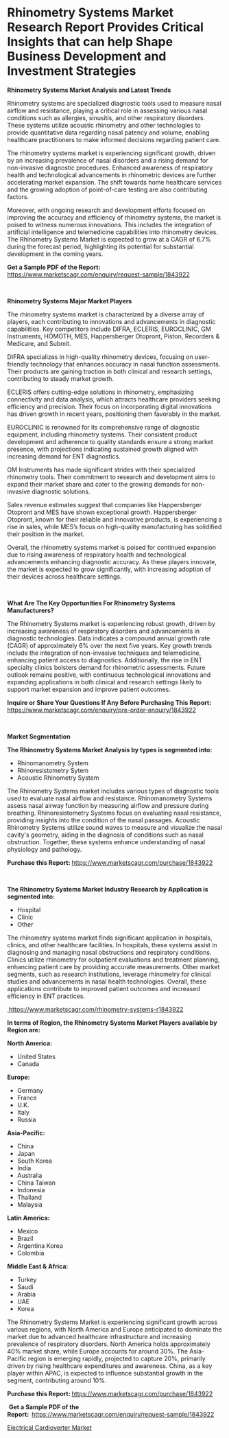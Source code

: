 <p><h1>Rhinometry Systems Market Research Report Provides Critical Insights that can help Shape Business Development and Investment Strategies</h1></p><p><strong>Rhinometry Systems Market Analysis and Latest Trends</strong></p>
<p><p>Rhinometry systems are specialized diagnostic tools used to measure nasal airflow and resistance, playing a critical role in assessing various nasal conditions such as allergies, sinusitis, and other respiratory disorders. These systems utilize acoustic rhinometry and other technologies to provide quantitative data regarding nasal patency and volume, enabling healthcare practitioners to make informed decisions regarding patient care.</p><p>The rhinometry systems market is experiencing significant growth, driven by an increasing prevalence of nasal disorders and a rising demand for non-invasive diagnostic procedures. Enhanced awareness of respiratory health and technological advancements in rhinometric devices are further accelerating market expansion. The shift towards home healthcare services and the growing adoption of point-of-care testing are also contributing factors.</p><p>Moreover, with ongoing research and development efforts focused on improving the accuracy and efficiency of rhinometry systems, the market is poised to witness numerous innovations. This includes the integration of artificial intelligence and telemedicine capabilities into rhinometry devices. The Rhinometry Systems Market is expected to grow at a CAGR of 6.7% during the forecast period, highlighting its potential for substantial development in the coming years.</p></p>
<p><strong>Get a Sample PDF of the Report:&nbsp;</strong> <a href="https://www.marketscagr.com/enquiry/request-sample/1843922?utm_campaign=2650&utm_medium=2&utm_source=Github&utm_content=ia&utm_term=05032025&utm_id=rhinometry-systems">https://www.marketscagr.com/enquiry/request-sample/1843922</a></p>
<p>&nbsp;</p>
<p><strong>Rhinometry Systems Major Market Players</strong></p>
<p><p>The rhinometry systems market is characterized by a diverse array of players, each contributing to innovations and advancements in diagnostic capabilities. Key competitors include DIFRA, ECLERIS, EUROCLINIC, GM Instruments, HOMOTH, MES, Happersberger Otopront, Piston, Recorders & Medicare, and Submit.</p><p>DIFRA specializes in high-quality rhinometry devices, focusing on user-friendly technology that enhances accuracy in nasal function assessments. Their products are gaining traction in both clinical and research settings, contributing to steady market growth.</p><p>ECLERIS offers cutting-edge solutions in rhinometry, emphasizing connectivity and data analysis, which attracts healthcare providers seeking efficiency and precision. Their focus on incorporating digital innovations has driven growth in recent years, positioning them favorably in the market.</p><p>EUROCLINIC is renowned for its comprehensive range of diagnostic equipment, including rhinometry systems. Their consistent product development and adherence to quality standards ensure a strong market presence, with projections indicating sustained growth aligned with increasing demand for ENT diagnostics.</p><p>GM Instruments has made significant strides with their specialized rhinometry tools. Their commitment to research and development aims to expand their market share and cater to the growing demands for non-invasive diagnostic solutions.</p><p>Sales revenue estimates suggest that companies like Happersberger Otopront and MES have shown exceptional growth. Happersberger Otopront, known for their reliable and innovative products, is experiencing a rise in sales, while MES’s focus on high-quality manufacturing has solidified their position in the market.</p><p>Overall, the rhinometry systems market is poised for continued expansion due to rising awareness of respiratory health and technological advancements enhancing diagnostic accuracy. As these players innovate, the market is expected to grow significantly, with increasing adoption of their devices across healthcare settings.</p></p>
<p>&nbsp;</p>
<p><strong>What Are The Key Opportunities For Rhinometry Systems Manufacturers?</strong></p>
<p><p>The Rhinometry Systems market is experiencing robust growth, driven by increasing awareness of respiratory disorders and advancements in diagnostic technologies. Data indicates a compound annual growth rate (CAGR) of approximately 6% over the next five years. Key growth trends include the integration of non-invasive techniques and telemedicine, enhancing patient access to diagnostics. Additionally, the rise in ENT specialty clinics bolsters demand for rhinometric assessments. Future outlook remains positive, with continuous technological innovations and expanding applications in both clinical and research settings likely to support market expansion and improve patient outcomes.</p></p>
<p><strong>Inquire or Share Your Questions If Any Before Purchasing This Report:</strong> <a href="https://www.marketscagr.com/enquiry/pre-order-enquiry/1843922?utm_campaign=2650&utm_medium=2&utm_source=Github&utm_content=ia&utm_term=05032025&utm_id=rhinometry-systems">https://www.marketscagr.com/enquiry/pre-order-enquiry/1843922</a></p>
<p>&nbsp;</p>
<p><strong>Market Segmentation</strong></p>
<p><strong>The Rhinometry Systems Market Analysis by types is segmented into:</strong></p>
<p><ul><li>Rhinomanometry System</li><li>Rhinoresistometry Sytem</li><li>Acoustic Rhinometry System</li></ul></p>
<p><p>The Rhinometry Systems market includes various types of diagnostic tools used to evaluate nasal airflow and resistance. Rhinomanometry Systems assess nasal airway function by measuring airflow and pressure during breathing. Rhinoresistometry Systems focus on evaluating nasal resistance, providing insights into the condition of the nasal passages. Acoustic Rhinometry Systems utilize sound waves to measure and visualize the nasal cavity's geometry, aiding in the diagnosis of conditions such as nasal obstruction. Together, these systems enhance understanding of nasal physiology and pathology.</p></p>
<p><strong>Purchase this Report:&nbsp;</strong><a href="https://www.marketscagr.com/purchase/1843922?utm_campaign=2650&utm_medium=2&utm_source=Github&utm_content=ia&utm_term=05032025&utm_id=rhinometry-systems">https://www.marketscagr.com/purchase/1843922</a></p>
<p>&nbsp;</p>
<p><strong>The Rhinometry Systems Market Industry Research by Application is segmented into:</strong></p>
<p><ul><li>Hospital</li><li>Clinic</li><li>Other</li></ul></p>
<p><p>The rhinometry systems market finds significant application in hospitals, clinics, and other healthcare facilities. In hospitals, these systems assist in diagnosing and managing nasal obstructions and respiratory conditions. Clinics utilize rhinometry for outpatient evaluations and treatment planning, enhancing patient care by providing accurate measurements. Other market segments, such as research institutions, leverage rhinometry for clinical studies and advancements in nasal health technologies. Overall, these applications contribute to improved patient outcomes and increased efficiency in ENT practices.</p></p>
<p><a href="https://www.marketscagr.com/rhinometry-systems-r1843922?utm_campaign=2650&utm_medium=2&utm_source=Github&utm_content=ia&utm_term=05032025&utm_id=rhinometry-systems">&nbsp;https://www.marketscagr.com/rhinometry-systems-r1843922</a></p>
<p><strong>In terms of Region, the Rhinometry Systems Market Players available by Region are:</strong></p>
<p>
    <p> <strong> North America: </strong>
        <ul>
            <li>United States</li>
            <li>Canada</li>
        </ul>
        </p> 
    <p> <strong> Europe: </strong>
        <ul>
            <li>Germany</li>
            <li>France</li>
            <li>U.K.</li>
            <li>Italy</li>
            <li>Russia</li>
        </ul>
        </p> 
    <p> <strong> Asia-Pacific: </strong>
        <ul>
            <li>China</li>
            <li>Japan</li>
            <li>South Korea</li>
            <li>India</li>
            <li>Australia</li>
            <li>China Taiwan</li>
            <li>Indonesia</li>
            <li>Thailand</li>
            <li>Malaysia</li>
        </ul>
        </p> 
    <p> <strong> Latin America: </strong>
        <ul>
            <li>Mexico</li>
            <li>Brazil</li>
            <li>Argentina Korea</li>
            <li>Colombia</li>
        </ul>
        </p> 
    <p> <strong> Middle East & Africa: </strong>
        <ul>
            <li>Turkey</li>
            <li>Saudi</li>
            <li>Arabia</li>
            <li>UAE</li>
            <li>Korea</li>
        </ul>
    </p>
    </p>
<p><p>The Rhinometry Systems Market is experiencing significant growth across various regions, with North America and Europe anticipated to dominate the market due to advanced healthcare infrastructure and increasing prevalence of respiratory disorders. North America holds approximately 40% market share, while Europe accounts for around 30%. The Asia-Pacific region is emerging rapidly, projected to capture 20%, primarily driven by rising healthcare expenditures and awareness. China, as a key player within APAC, is expected to influence substantial growth in the segment, contributing around 10%.</p></p>
<p><strong>Purchase this Report: </strong><a href="https://www.marketscagr.com/purchase/1843922?utm_campaign=2650&utm_medium=2&utm_source=Github&utm_content=ia&utm_term=05032025&utm_id=rhinometry-systems">https://www.marketscagr.com/purchase/1843922</a></p>
<p>&nbsp;<strong>Get a Sample PDF of the Report:&nbsp;&nbsp;</strong><a href="https://www.marketscagr.com/enquiry/request-sample/1843922?utm_campaign=2650&utm_medium=2&utm_source=Github&utm_content=ia&utm_term=05032025&utm_id=rhinometry-systems">https://www.marketscagr.com/enquiry/request-sample/1843922</a></p>
<p><strong></strong></p>
<p><p><a href="https://github.com/ccreola81/Market-Research-Report-List-1/blob/main/electrical-cardioverter-market.md?utm_campaign=2650&utm_medium=2&utm_source=Github&utm_content=ia&utm_term=05032025&utm_id=rhinometry-systems">Electrical Cardioverter Market</a></p></p>